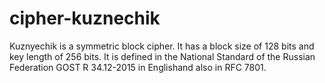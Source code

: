 # cipher-kuznechik

Kuznyechik is a symmetric block cipher. It has a block size of 128 bits and key length of 256 bits. It is defined in the National Standard of the Russian Federation GOST R 34.12-2015 in Englishand also in RFC 7801.
